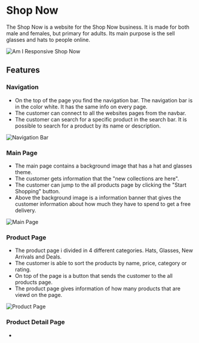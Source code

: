 # **Shop Now**
The Shop Now is a website for the Shop Now business. It is made for both male and females, but primary for adults. Its main purpose is the sell glasses and hats to people online. 

![Am I Responsive Shop Now](https://user-images.githubusercontent.com/87748379/159572629-f7df466b-0bd2-4b67-ad7d-8b8b6a32ad7f.png)

## **Features**

### **Navigation**
 
  - On the top of the page you find the navigation bar. The navigation bar is in the color white. It has the same info on every page.
  - The customer can connect to all the websites pages from the navbar. 
  - The customer can search for a specific product in the search bar. It is possible to search for a product by its name or description.
  
  ![Navigation Bar](https://user-images.githubusercontent.com/87748379/159573985-1f82a7c9-84a6-4e9a-8883-ca601fe56d5b.png)

### **Main Page**
  - The main page contains a background image that has a hat and glasses theme.
  - The customer gets information that the "new collections are here".
  - The customer can jump to the all products page by clicking the "Start Shopping" button.
  - Above the background image is a information banner that gives the customer information about how much they have to spend to get a free delivery.

  ![Main Page](https://user-images.githubusercontent.com/87748379/159575055-b44d9bb8-5ee6-471e-b1a4-c302307274b3.png)

### **Product Page**
  - The product page i divided in 4 different categories. Hats, Glasses, New Arrivals and Deals. 
  - The customer is able to sort the products by name, price, category or rating.
  - On top of the page is a button that sends the customer to the all products page.
  - The product page gives information of how many products that are viewd on the page. 

  ![Product Page](https://user-images.githubusercontent.com/87748379/159577228-7d12b2ff-58b0-49ad-ad62-9fe861fba980.png)

### **Product Detail Page**
  - 